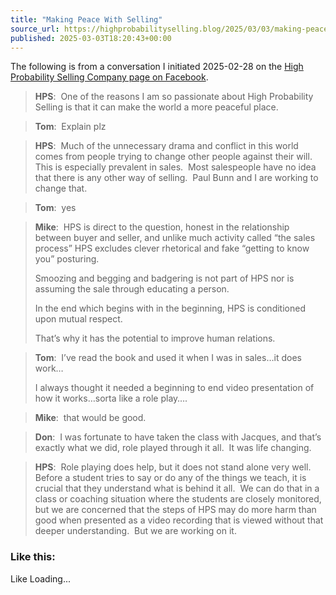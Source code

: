 ```yaml
---
title: "Making Peace With Selling"
source_url: https://highprobabilityselling.blog/2025/03/03/making-peace-with-selling
published: 2025-03-03T18:20:43+00:00
---
```

The following is from a conversation I initiated 2025\-02\-28 on the [High Probability Selling Company page on Facebook](https://www.facebook.com/HighProbabilitySelling). 



> **HPS**:  One of the reasons I am so passionate about High Probability Selling is that it can make the world a more peaceful place.



> **Tom**:  Explain plz



> **HPS**:  Much of the unnecessary drama and conflict in this world comes from people trying to change other people against their will.  This is especially prevalent in sales.  Most salespeople have no idea that there is any other way of selling.  Paul Bunn and I are working to change that.



> **Tom**:  yes



> **Mike**:  HPS is direct to the question, honest in the relationship between buyer and seller, and unlike much activity called “the sales process” HPS excludes clever rhetorical and fake “getting to know you” posturing.
> 
> 
> Smoozing and begging and badgering is not part of HPS nor is assuming the sale through educating a person.
> 
> 
> In the end which begins with in the beginning, HPS is conditioned upon mutual respect.
> 
> 
> That’s why it has the potential to improve human relations.



> **Tom**:  I’ve read the book and used it when I was in sales…it does work…
> 
> 
> I always thought it needed a beginning to end video presentation of how it works…sorta like a role play….



> **Mike**:  that would be good.



> **Don**:  I was fortunate to have taken the class with Jacques, and that’s exactly what we did, role played through it all.  It was life changing.



> **HPS**:  Role playing does help, but it does not stand alone very well.  Before a student tries to say or do any of the things we teach, it is crucial that they understand what is behind it all.  We can do that in a class or coaching situation where the students are closely monitored, but we are concerned that the steps of HPS may do more harm than good when presented as a video recording that is viewed without that deeper understanding.  But we are working on it.



### Like this:

Like Loading...

